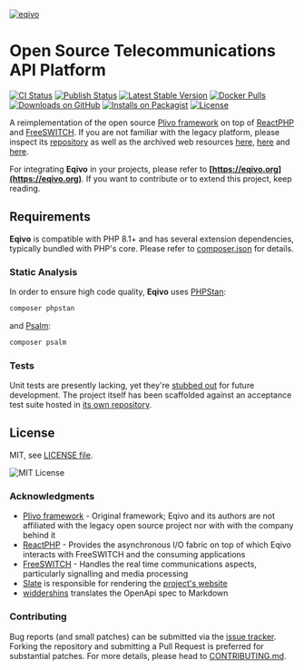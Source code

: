 <a href="#open-source-telecommunications-api-platform">
  <img loading="lazy" src="https://raw.github.com/rtckit/media/master/eqivo/readme-splash.png" alt="eqivo" class="width-full">
</a>

# Open Source Telecommunications API Platform

[![CI Status](https://github.com/rtckit/eqivo/workflows/CI/badge.svg)](https://github.com/rtckit/eqivo/actions/workflows/ci.yaml)
[![Publish Status](https://github.com/rtckit/eqivo/workflows/Publish/badge.svg)](https://github.com/rtckit/eqivo/actions/workflows/publish.yaml)
[![Latest Stable Version](https://poser.pugx.org/rtckit/eqivo/v/stable.png)](https://packagist.org/packages/rtckit/eqivo)
[![Docker Pulls](https://img.shields.io/docker/pulls/rtckit/eqivo.svg)](https://hub.docker.com/r/rtckit/eqivo)
[![Downloads on GitHub](https://img.shields.io/github/downloads/rtckit/eqivo/total?color=blue&label=Downloads%20on%20GitHub)](https://github.com/rtckit/eqivo/releases)
[![Installs on Packagist](https://img.shields.io/packagist/dt/rtckit/eqivo?color=blue&label=Installs%20on%20Packagist)](https://packagist.org/packages/rtckit/eqivo)
[![License](https://img.shields.io/badge/license-MIT-blue)](LICENSE)

A reimplementation of the open source [Plivo framework](https://github.com/plivo/plivoframework) on top of [ReactPHP](https://reactphp.org) and [FreeSWITCH](https://github.com/signalwire/freeswitch). If you are not familiar with the legacy platform, please inspect its [repository](https://github.com/plivo/plivoframework) as well as the archived web resources [here](https://web.archive.org/web/20171127130133/http://docs.plivo.org/), [here](https://web.archive.org/web/20171207074507/http://docs.plivo.org/get-started/) and [here](https://web.archive.org/web/20190108064818/https://www.plivo.com/open-source/).

For integrating **Eqivo** in your projects, please refer to **[https://eqivo.org](https://eqivo.org)**. If you want to contribute or to extend this project, keep reading.

## Requirements

**Eqivo** is compatible with PHP 8.1+ and has several extension dependencies, typically bundled with PHP's core. Please refer to [composer.json](composer.json) for details.

### Static Analysis

In order to ensure high code quality, **Eqivo** uses [PHPStan](https://github.com/phpstan/phpstan):

```sh
composer phpstan
```

and [Psalm](https://github.com/vimeo/psalm):

```sh
composer psalm
```

### Tests

Unit tests are presently lacking, yet they're [stubbed out](tests) for future development. The project itself has been scaffolded against an acceptance test suite hosted in [its own repository](https://github.com/rtckit/eqivo-acceptance-test-suite).

## License

MIT, see [LICENSE file](LICENSE).

![MIT License](https://raw.github.com/rtckit/media/master/3rd-party/mit.png)

### Acknowledgments

* [Plivo framework](https://github.com/plivo/plivoframework) - Original framework; Eqivo and its authors are not affiliated with the legacy open source project nor with with the company behind it
* [ReactPHP](https://reactphp.org) - Provides the asynchronous I/O fabric on top of which Eqivo interacts with FreeSWITCH and the consuming applications
* [FreeSWITCH](https://github.com/signalwire/freeswitch) - Handles the real time communications aspects, particularly signalling and media processing
* [Slate](https://github.com/slatedocs/slate) is responsible for rendering the [project's website](https://eqivo.org)
* [widdershins](https://github.com/Mermade/widdershins) translates the OpenApi spec to Markdown

### Contributing

Bug reports (and small patches) can be submitted via the [issue tracker](https://github.com/rtckit/eqivo/issues). Forking the repository and submitting a Pull Request is preferred for substantial patches. For more details, please head to [CONTRIBUTING.md](CONTRIBUTING.md).
